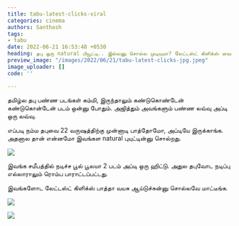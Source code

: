 ```yaml
---
title: tabu-latest-clicks-viral
categories: cinema
authors: Santhosh
tags:
- tabu
date: 2022-06-21 16:53:48 +0530
heading: தபு ஒரு natural பியூட்டி.. இல்லனு சொல்ல முடியுமா? லேட்டஸ்ட் கிளிக்ஸ் வைரல்.
preview_image: "/images/2022/06/21/tabu-latest-clicks-jpg.jpeg"
image_uploader: []
code: ''

---
```

தமிழ்ல தபு பண்ண படங்கள் கம்மி, இருந்தாலும் கண்டுகொண்டேன் கண்டுகொன்டேன் படம் ஒன்னு போதும். அஜித்தும் அவங்களும் பண்ண லவ்வு அப்டி ஒரு லவ்வு.

எப்படி நம்ம தபுவை 22 வருஷத்திற்கு முன்னாடி பாத்தோமோ, அப்டியே இருக்காங்க. அதனால தான் என்னமோ இவங்கள natural புயுட்டின்னு சொல்றது.

![](/images/2022/06/21/tabu-latest-photo-2-jpg.jpeg)

இவங்க சமீபத்தில் நடிச்ச பூல் பூலயா 2 படம் அப்டி ஒரு ஹிட்டு. அதுல தபுவோட நடிப்பு எல்லாராலும் ரொம்ப பாராட்டப்பட்டது.

இவங்களோட லேட்டஸ்ட் கிளிக்ஸ் பாத்தா வயசு ஆய்டுச்சுன்னு சொல்லவே மாட்டீங்க.

![](/images/2022/06/21/tabu-latest-photo-jpg.jpeg)

![](/images/2022/06/21/tabu-latest-photo-1-jpg.jpeg)
